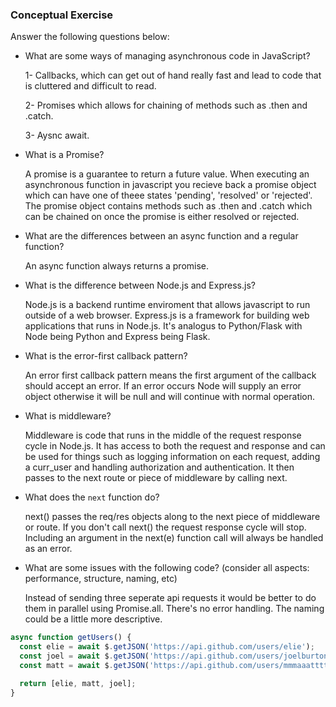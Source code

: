 ### Conceptual Exercise

Answer the following questions below:

- What are some ways of managing asynchronous code in JavaScript?

  1- Callbacks, which can get out of hand really fast and lead to code that is cluttered and   difficult to read. 
  
  2- Promises which allows for chaining of methods such as .then and .catch. 
  
  3- Aysnc await.

- What is a Promise?

  A promise is a guarantee to return a future value. When executing an asynchronous function in javascript you recieve back a promise object which can have one of theee states 'pending', 'resolved' or 'rejected'. The promise object contains methods such as .then and .catch which can be chained on once the promise is either resolved or rejected.  

- What are the differences between an async function and a regular function?

  An async function always returns a promise.


- What is the difference between Node.js and Express.js?

  Node.js is a backend runtime enviroment that allows javascript to run outside of a web browser. Express.js is a framework for building web applications that runs in Node.js. It's analogus to Python/Flask with Node being Python and Express being Flask. 

- What is the error-first callback pattern?

  An error first callback pattern means the first argument of the callback should accept an error. If an error occurs Node will supply an error object otherwise it will be null and will continue with normal operation.

- What is middleware?

  Middleware is code that runs in the middle of the request response cycle in Node.js. It has access to both the request and response and can be used for things such as logging information on each request, adding a curr_user and handling authorization and authentication. It then passes to the next route or piece of middleware by calling next.    

- What does the `next` function do?

  next() passes the req/res objects along to the next piece of middleware or route. If you don't call next() the request response cycle will stop. Including an argument in the next(e) function call will always be handled as an error.


- What are some issues with the following code? (consider all aspects: performance, structure, naming, etc)

  Instead of sending three seperate api requests it would be better to do them in parallel using Promise.all. There's no error handling. The naming could be a little more descriptive.  

```js
async function getUsers() {
  const elie = await $.getJSON('https://api.github.com/users/elie');
  const joel = await $.getJSON('https://api.github.com/users/joelburton');
  const matt = await $.getJSON('https://api.github.com/users/mmmaaatttttt');

  return [elie, matt, joel];
}
```
